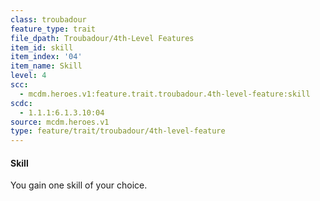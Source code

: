 ```yaml
---
class: troubadour
feature_type: trait
file_dpath: Troubadour/4th-Level Features
item_id: skill
item_index: '04'
item_name: Skill
level: 4
scc:
  - mcdm.heroes.v1:feature.trait.troubadour.4th-level-feature:skill
scdc:
  - 1.1.1:6.1.3.10:04
source: mcdm.heroes.v1
type: feature/trait/troubadour/4th-level-feature
---
```


#### Skill

You gain one skill of your choice.
